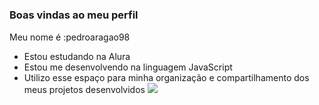 #
### Boas vindas ao meu perfil 
Meu nome é :pedroaragao98
- Estou estudando na Alura
- Estou me desenvolvendo na linguagem JavaScript
- Utilizo esse espaço para minha organização e compartilhamento dos meus projetos desenvolvidos
![](https://media1.tenor.com/m/yPzJmsdmWakAAAAC/dwight-the-office.gif)
[](https://tenor.com/pt-BR/view/hd-smirk-gif-7206957141966421326)
